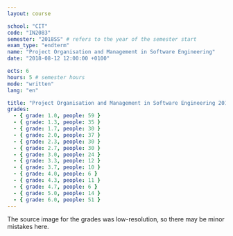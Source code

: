 ```yaml
---
layout: course

school: "CIT"
code: "IN2083"
semester: "2018SS" # refers to the year of the semester start
exam_type: "endterm"
name: "Project Organisation and Management in Software Engineering"
date: "2018-08-12 12:00:00 +0100"

ects: 6
hours: 5 # semester hours
mode: "written"
lang: "en"

title: "Project Organisation and Management in Software Engineering 2018SS Endterm"
grades:
  - { grade: 1.0, people: 59 }
  - { grade: 1.3, people: 35 }
  - { grade: 1.7, people: 30 }
  - { grade: 2.0, people: 37 }
  - { grade: 2.3, people: 30 }
  - { grade: 2.7, people: 30 }
  - { grade: 3.0, people: 24 }
  - { grade: 3.3, people: 12 }
  - { grade: 3.7, people: 10 }
  - { grade: 4.0, people: 6 }
  - { grade: 4.3, people: 11 }
  - { grade: 4.7, people: 6 }
  - { grade: 5.0, people: 14 }
  - { grade: 6.0, people: 51 }
---
```


The source image for the grades was low-resolution, so there may be minor mistakes here.
